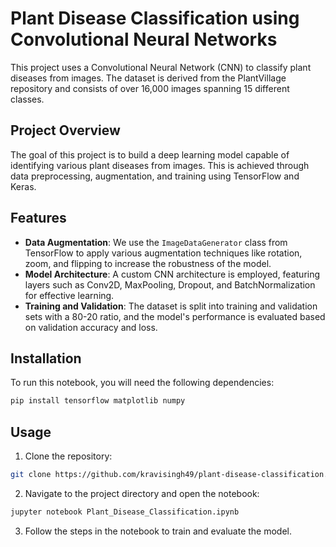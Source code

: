 
# Plant Disease Classification using Convolutional Neural Networks

This project uses a Convolutional Neural Network (CNN) to classify plant diseases from images. The dataset is derived from the PlantVillage repository and consists of over 16,000 images spanning 15 different classes.

## Project Overview

The goal of this project is to build a deep learning model capable of identifying various plant diseases from images. This is achieved through data preprocessing, augmentation, and training using TensorFlow and Keras.

## Features

- **Data Augmentation**: We use the `ImageDataGenerator` class from TensorFlow to apply various augmentation techniques like rotation, zoom, and flipping to increase the robustness of the model.
- **Model Architecture**: A custom CNN architecture is employed, featuring layers such as Conv2D, MaxPooling, Dropout, and BatchNormalization for effective learning.
- **Training and Validation**: The dataset is split into training and validation sets with a 80-20 ratio, and the model's performance is evaluated based on validation accuracy and loss.

## Installation

To run this notebook, you will need the following dependencies:

```bash
pip install tensorflow matplotlib numpy
```

## Usage

1. Clone the repository:

```bash
git clone https://github.com/kravisingh49/plant-disease-classification.git
```

2. Navigate to the project directory and open the notebook:

```bash
jupyter notebook Plant_Disease_Classification.ipynb
```

3. Follow the steps in the notebook to train and evaluate the model.

